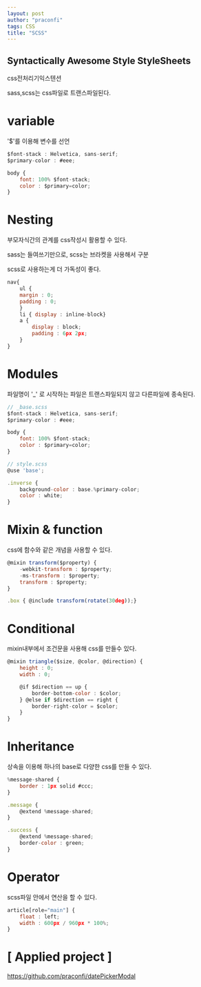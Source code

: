 ```yaml
---
layout: post
author: "praconfi"
tags: CSS
title: "SCSS"
---
```


## Syntactically Awesome Style StyleSheets

css전처리기익스텐션

sass,scss는 css파일로 트랜스파일된다.

# variable

'$'를 이용해 변수를 선언

```jsx
$font-stack : Helvetica, sans-serif;
$primary-color : #eee;

body {
	font: 100% $font-stack;
	color : $primary=color;
}
```

# Nesting

부모자식간의 관계를 css작성시 활용할 수 있다.

sass는 들여쓰기만으로, scss는 브라켓을 사용해서 구분

scss로 사용하는게 더 가독성이 좋다.

```jsx
nav{
	ul {
	margin : 0;
	padding : 0;
	} 
	li { display : inline-block}
	a {
		display : block;
		padding : 6px 2px;
	}
}
```

# Modules

파일명이 '_' 로 시작하는 파일은 트랜스파일되지 않고 다른파일에 종속된다.

```jsx
// _base.scss
$font-stack : Helvetica, sans-serif;
$primary-color : #eee;

body {
	font: 100% $font-stack;
	color : $primary=color;
}
```

```jsx
// style.scss
@use 'base';

.inverse {
	background-color : base.%primary-color;
	color : white;
}
```

# Mixin & function

css에 함수와 같은 개념을 사용할 수 있다.

```jsx
@mixin transform($property) {
	-webkit-transform : $property;
	-ms-transform : $property;
	transform : $property;
}

.box { @include transform(rotate(30deg));}
```

# Conditional

mixin내부에서 조건문을 사용해 css를 만들수 있다.

```jsx
@mixin triangle($size, @color, @direction) {
	height : 0;
	width : 0;

	@if $direction == up {
		border-bottom-color : $color;
	} @else if $direction == right {
		border-right-color = $color;
	} 
}
```

# Inheritance

상속을 이용해 하나의 base로 다양한 css를 만들 수 있다.

```jsx
%message-shared {
	border : 1px solid #ccc;
}

.message {
	@extend %message-shared;
}

.success {
	@extend %message-shared;
	border-color : green;
}
```

# Operator

scss파일 안에서 연산을 할 수 있다.

```jsx
article[role="main"] {
	float : left;
	width : 600px / 960px * 100%;
}
```
  
# [ Applied project ]
https://github.com/praconfi/datePickerModal